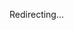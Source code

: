 Redirecting...

<script setup lang="ts">
if (typeof window !== "undefined") {
  location.replace("https://fontist.org/fontist/")
}
</script>
